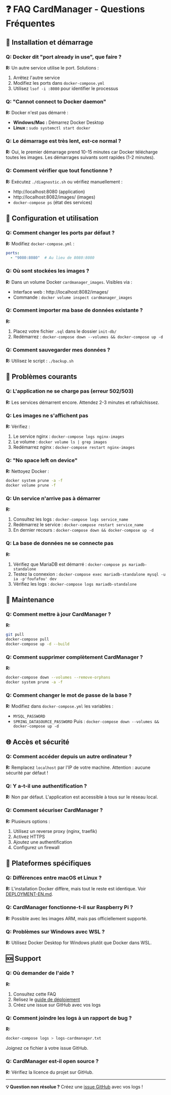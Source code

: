 # ❓ FAQ CardManager - Questions Fréquentes

## 🚀 Installation et démarrage

### Q: Docker dit "port already in use", que faire ?
**R:** Un autre service utilise le port. Solutions :
1. Arrêtez l'autre service
2. Modifiez les ports dans `docker-compose.yml`
3. Utilisez `lsof -i :8080` pour identifier le processus

### Q: "Cannot connect to Docker daemon"
**R:** Docker n'est pas démarré :
- **Windows/Mac :** Démarrez Docker Desktop
- **Linux :** `sudo systemctl start docker`

### Q: Le démarrage est très lent, est-ce normal ?
**R:** Oui, le premier démarrage prend 10-15 minutes car Docker télécharge toutes les images. Les démarrages suivants sont rapides (1-2 minutes).

### Q: Comment vérifier que tout fonctionne ?
**R:** Exécutez `./diagnostic.sh` ou vérifiez manuellement :
- http://localhost:8080 (application)
- http://localhost:8082/images/ (images)
- `docker-compose ps` (état des services)

## 🔧 Configuration et utilisation

### Q: Comment changer les ports par défaut ?
**R:** Modifiez `docker-compose.yml` :
```yaml
ports:
  - "9080:8080"  # Au lieu de 8080:8080
```

### Q: Où sont stockées les images ?
**R:** Dans un volume Docker `cardmanager_images`. Visibles via :
- Interface web : http://localhost:8082/images/
- Commande : `docker volume inspect cardmanager_images`

### Q: Comment importer ma base de données existante ?
**R:**
1. Placez votre fichier `.sql` dans le dossier `init-db/`
2. Redémarrez : `docker-compose down --volumes && docker-compose up -d`

### Q: Comment sauvegarder mes données ?
**R:** Utilisez le script : `./backup.sh`

## 🐛 Problèmes courants

### Q: L'application ne se charge pas (erreur 502/503)
**R:** Les services démarrent encore. Attendez 2-3 minutes et rafraîchissez.

### Q: Les images ne s'affichent pas
**R:** Vérifiez :
1. Le service nginx : `docker-compose logs nginx-images`
2. Le volume : `docker volume ls | grep images`
3. Redémarrez nginx : `docker-compose restart nginx-images`

### Q: "No space left on device"
**R:** Nettoyez Docker :
```bash
docker system prune -a -f
docker volume prune -f
```

### Q: Un service n'arrive pas à démarrer
**R:**
1. Consultez les logs : `docker-compose logs service_name`
2. Redémarrez le service : `docker-compose restart service_name`
3. En dernier recours : `docker-compose down && docker-compose up -d`

### Q: La base de données ne se connecte pas
**R:**
1. Vérifiez que MariaDB est démarré : `docker-compose ps mariadb-standalone`
2. Testez la connexion : `docker-compose exec mariadb-standalone mysql -u ia -p'foufafou' dev`
3. Vérifiez les logs : `docker-compose logs mariadb-standalone`

## 💾 Maintenance

### Q: Comment mettre à jour CardManager ?
**R:**
```bash
git pull
docker-compose pull
docker-compose up -d --build
```

### Q: Comment supprimer complètement CardManager ?
**R:**
```bash
docker-compose down --volumes --remove-orphans
docker system prune -a -f
```

### Q: Comment changer le mot de passe de la base ?
**R:** Modifiez dans `docker-compose.yml` les variables :
- `MYSQL_PASSWORD`
- `SPRING_DATASOURCE_PASSWORD`
Puis : `docker-compose down --volumes && docker-compose up -d`

## 🌐 Accès et sécurité

### Q: Comment accéder depuis un autre ordinateur ?
**R:** Remplacez `localhost` par l'IP de votre machine. Attention : aucune sécurité par défaut !

### Q: Y a-t-il une authentification ?
**R:** Non par défaut. L'application est accessible à tous sur le réseau local.

### Q: Comment sécuriser CardManager ?
**R:** Plusieurs options :
1. Utilisez un reverse proxy (nginx, traefik)
2. Activez HTTPS
3. Ajoutez une authentification
4. Configurez un firewall

## 📱 Plateformes spécifiques

### Q: Différences entre macOS et Linux ?
**R:** L'installation Docker diffère, mais tout le reste est identique. Voir [DEPLOYMENT-EN.md](DEPLOYMENT-EN.md).

### Q: CardManager fonctionne-t-il sur Raspberry Pi ?
**R:** Possible avec les images ARM, mais pas officiellement supporté.

### Q: Problèmes sur Windows avec WSL ?
**R:** Utilisez Docker Desktop for Windows plutôt que Docker dans WSL.

## 🆘 Support

### Q: Où demander de l'aide ?
**R:**
1. Consultez cette FAQ
2. Relisez le [guide de déploiement](DEPLOIEMENT-FR.md)
3. Créez une issue sur GitHub avec vos logs

### Q: Comment joindre les logs à un rapport de bug ?
**R:**
```bash
docker-compose logs > logs-cardmanager.txt
```
Joignez ce fichier à votre issue GitHub.

### Q: CardManager est-il open source ?
**R:** Vérifiez la licence du projet sur GitHub.

---

**💡 Question non résolue ?** Créez une [issue GitHub](https://github.com/ialame/docker-cardmanager-github/issues) avec vos logs !
